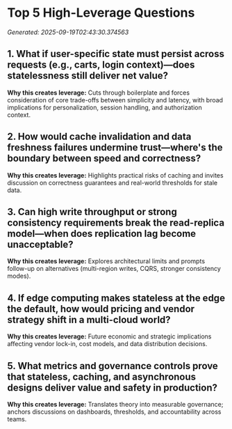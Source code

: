 # Top 5 High-Leverage Questions

*Generated: 2025-09-19T02:43:30.374563*

## 1. What if user-specific state must persist across requests (e.g., carts, login context)—does statelessness still deliver net value?

**Why this creates leverage:** Cuts through boilerplate and forces consideration of core trade-offs between simplicity and latency, with broad implications for personalization, session handling, and authorization context.

## 2. How would cache invalidation and data freshness failures undermine trust—where's the boundary between speed and correctness?

**Why this creates leverage:** Highlights practical risks of caching and invites discussion on correctness guarantees and real-world thresholds for stale data.

## 3. Can high write throughput or strong consistency requirements break the read-replica model—when does replication lag become unacceptable?

**Why this creates leverage:** Explores architectural limits and prompts follow-up on alternatives (multi-region writes, CQRS, stronger consistency modes).

## 4. If edge computing makes stateless at the edge the default, how would pricing and vendor strategy shift in a multi-cloud world?

**Why this creates leverage:** Future economic and strategic implications affecting vendor lock-in, cost models, and data distribution decisions.

## 5. What metrics and governance controls prove that stateless, caching, and asynchronous designs deliver value and safety in production?

**Why this creates leverage:** Translates theory into measurable governance; anchors discussions on dashboards, thresholds, and accountability across teams.

